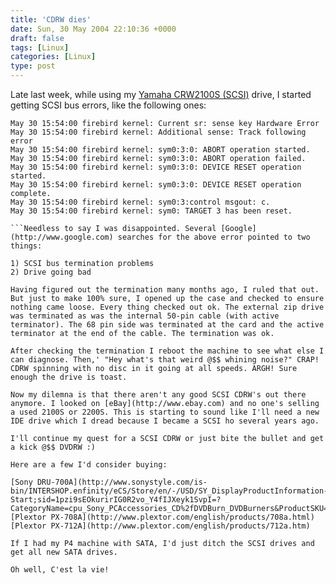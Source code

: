 ```yaml
---
title: 'CDRW dies'
date: Sun, 30 May 2004 22:10:36 +0000
draft: false
tags: [Linux]
categories: [Linux]
type: post
---
```


Late last week, while using my [Yamaha CRW2100S (SCSI)](http://www.yamaha.co.jp/english/product/computer/products/crw2100/crw2100.html) drive, I started getting SCSI bus errors, like the following ones:

```
May 30 15:54:00 firebird kernel: Current sr: sense key Hardware Error
May 30 15:54:00 firebird kernel: Additional sense: Track following error
May 30 15:54:00 firebird kernel: sym0:3:0: ABORT operation started.
May 30 15:54:00 firebird kernel: sym0:3:0: ABORT operation failed.
May 30 15:54:00 firebird kernel: sym0:3:0: DEVICE RESET operation started.
May 30 15:54:00 firebird kernel: sym0:3:0: DEVICE RESET operation complete.
May 30 15:54:00 firebird kernel: sym0:3:control msgout: c.
May 30 15:54:00 firebird kernel: sym0: TARGET 3 has been reset.

```Needless to say I was disappointed. Several [Google](http://www.google.com) searches for the above error pointed to two things:

1) SCSI bus termination problems
2) Drive going bad

Having figured out the termination many months ago, I ruled that out. But just to make 100% sure, I opened up the case and checked to ensure nothing came loose. Every thing checked out ok. The external zip drive was terminated as was the internal 50-pin cable (with active terminator). The 68 pin side was terminated at the card and the active terminator at the end of the cable. The termination was ok.

After checking the termination I reboot the machine to see what else I can diagnose. Then,' "Hey what's that weird @$$ whining noise?" CRAP! CDRW spinning with no disc in it going at all speeds. ARGH! Sure enough the drive is toast.

Now my dilemna is that there aren't any good SCSI CDRW's out there anymore. I looked on [eBay](http://www.ebay.com) and no one's selling a used 2100S or 2200S. This is starting to sound like I'll need a new IDE drive which I dread because I became a SCSI ho several years ago.

I'll continue my quest for a SCSI CDRW or just bite the bullet and get a kick @$$ DVDRW :)

Here are a few I'd consider buying:

[Sony DRU-700A](http://www.sonystyle.com/is-bin/INTERSHOP.enfinity/eCS/Store/en/-/USD/SY_DisplayProductInformation-Start;sid=1pzi9sEOkurirIG0R2vo_Y4fIJXeyk1SvpI=?CategoryName=cpu_Sony_PCAccessories_CD%2fDVDBurn_DVDBurners&ProductSKU=DRU700A&Dept=cpu)
[Plextor PX-708A](http://www.plextor.com/english/products/708a.html)
[Plextor PX-712A](http://www.plextor.com/english/products/712a.htm)

If I had my P4 machine with SATA, I'd just ditch the SCSI drives and get all new SATA drives.

Oh well, C'est la vie!